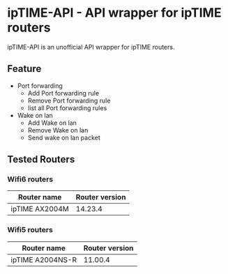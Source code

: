 # ipTIME-API - API wrapper for ipTIME routers

ipTIME-API is an unofficial API wrapper for ipTIME routers.

## Feature
* Port forwarding
  * Add Port forwarding rule
  * Remove Port forwarding rule
  * list all Port forwarding rules
* Wake on lan
  * Add Wake on lan
  * Remove Wake on lan
  * Send wake on lan packet

## Tested Routers
### Wifi6 routers
| Router name    | Router version | 
|----------------|----------------|
| ipTIME AX2004M | 14.23.4        |

### Wifi5 routers
| Router name      | Router version |
|------------------|----------------|
| ipTIME A2004NS-R | 11.00.4        |
